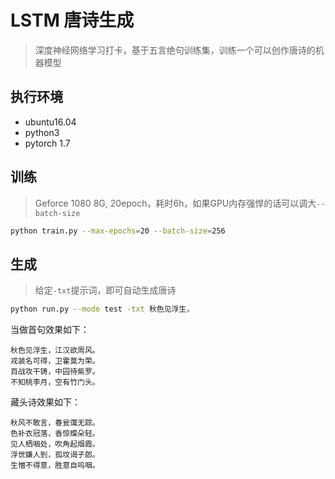 # LSTM 唐诗生成

> 深度神经网络学习打卡，基于五言绝句训练集，训练一个可以创作唐诗的机器模型

## 执行环境

- ubuntu16.04
- python3
- pytorch 1.7


## 训练

> Geforce 1080 8G, 20epoch，耗时6h，如果GPU内存强悍的话可以调大`--batch-size`

```bash
python train.py --max-epochs=20 --batch-size=256
```


## 生成

> 给定`-txt`提示词，即可自动生成唐诗

```bash
python run.py --mode test -txt 秋色见浮生，
```

当做首句效果如下：

```
秋色见浮生，江汉欲周风。
戎装名可得，卫霍莫为荣。
百战攻干铸，中园待紫罗。
不知桃李月，空有竹门头。
```
藏头诗效果如下：
```
秋风不敢言，春瓮蔼无踪。
色补衣冠落，香惊蝶朵轻。
见人栖咽处，吹角起烟霞。
浮世嫌人到，孤坟谒子郎。
生憎不得意，胜意自呜咽。
```
